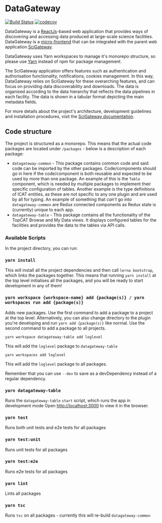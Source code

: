# DataGateway

[![Build Status](https://travis-ci.org/ral-facilities/datagateway.svg?branch=master)](https://travis-ci.org/ral-facilities/datagateway) [![codecov](https://codecov.io/gh/ral-facilities/datagateway/branch/master/graph/badge.svg)](https://codecov.io/gh/ral-facilities/datagateway)

DataGateway is a [ReactJs](https://reactjs.org/)-based web application that provides ways of discovering and accessing data produced at large-scale science facilities. DataGateway is
a [micro-frontend](https://micro-frontends.org/) that can be integrated with the parent web application [SciGateway](https://github.com/ral-facilities/scigateway).

DataGateway uses Yarn workspaces to manage it's monorepo structure, so please use [Yarn](https://yarnpkg.com/lang/en/docs/install/) instead of npm for package management.

The SciGateway application offers features such as authentication and authorisation functionality, notifications, cookies management. In this way, DataGateway relies on SciGateway for these overarching features, and can focus on providing data discoverability and downloads. The data is organised according to the data hierarchy that reflects the data pipelines in each facility. The data is shown in a tabular format depicting the main metadata fields.

For more details about the project's architecture, development guidelines and installation procedures, visit the [SciGateway documentation](https://github.com/ral-facilities/scigateway/wiki).

## Code structure

The project is structured as a monorepo. This means that the actual code packages are located under `/packages` - below is a description of each package:

- `datagateway-common` - This package contains common code and said code can be imported by the other packages. Code/components should go in here if
  the code/component is both reusable and expected to be used by more than one package. An example of this is the `Table` component, which is needed by
  multiple packages to implement their specific configuration of tables. Another example is the type definitions of ICAT entities, as these are not
  specific to any one plugin and are used by all for typing. An example of something that _can't_ go into `datagateway-common` are Redux connected
  components as Redux state is (currently) unique to each app.
- `datagateway-table` - This package contains all the functionality of the TopCAT Browse and My Data views. It displays configured tables for the facilities
  and provides the data to the tables via API calls.

### Available Scripts

In the project directory, you can run:

### `yarn install`

This will install all the project dependencies and then call `lerna bootstrap`,
which links the packages together. This means that running `yarn install` at the top
level initialises all the packages, and you will be ready to start development in any of them!

### `yarn workspace {workspace-name} add {package(s)} / yarn workspaces run add {package(s)}`

Adds new packages. Use the first command to add a package to a project at the top level.
Alternatively, you can also change directory to the plugin you're developing and run `yarn add {package(s)}` like normal.
Use the second command to add a package to all projects.

```
yarn workspace datagateway-table add loglevel
```

This will add the `loglevel` package to `datagateway-table`

```
yarn workspaces add loglevel
```

This will add the `loglevel` package to all packages.

Remember that you can use `--dev` to save as a devDependency instead of a regular dependency.

### `yarn datagateway-table`

Runs the `datagateway-table` `start` script, which runs the app in development mode
Open [http://localhost:3000](http://localhost:3000) to view it in the browser.

### `yarn test`

Runs both unit tests and e2e tests for all packages

### `yarn test:unit`

Runs unit tests for all packages

### `yarn test:e2e`

Runs e2e tests for all packages

### `yarn lint`

Lints all packages

### `yarn tsc`

Runs `tsc` on all packages - currently this will re-build `datagateway-common`
